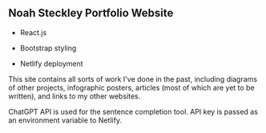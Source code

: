 ## Noah Steckley Portfolio Website
- React.js

- Bootstrap styling

- Netlify deployment

This site contains all sorts of work I've done in the past, including diagrams of other projects, infographic posters, articles (most of which are yet to be written), and links to my other websites. 


ChatGPT API is used for the sentence completion tool. API key is passed as an environment variable to Netlify.

